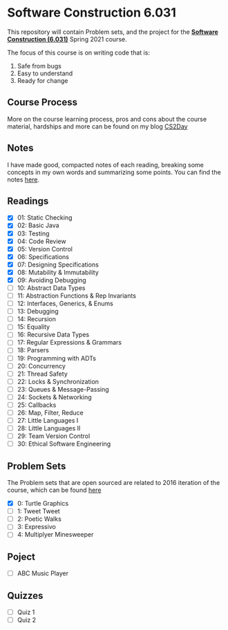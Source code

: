 # Software Construction 6.031

This repository will contain Problem sets, and the project for the **[Software Construction (6.031)](https://web.mit.edu/6.031/www/sp21/)** Spring 2021 course. 

The focus of this course is on writing code that is:
1. Safe from bugs
2. Easy to understand
3. Ready for change

## Course Process

More on the course learning process, pros and cons about the course material, hardships and more can be found on my blog [CS2Day](https://hshs-dev.github.io/cs2day/)

## Notes

I have made good, compacted notes of each reading, breaking some concepts in my own words and summarizing some points. You can find the notes [here](https://github.com/HsHs-dev/MIT-Software-Construction-6.031/blob/main/NOTES.md).

## Readings

- [x] 01: Static Checking
- [x] 02: Basic Java
- [x] 03: Testing
- [x] 04: Code Review
- [x] 05: Version Control
- [x] 06: Specifications
- [x] 07: Designing Specifications
- [x] 08: Mutability & Immutability
- [x] 09: Avoiding Debugging
- [ ] 10: Abstract Data Types
- [ ] 11: Abstraction Functions & Rep Invariants
- [ ] 12: Interfaces, Generics, & Enums
- [ ] 13: Debugging
- [ ] 14: Recursion
- [ ] 15: Equality
- [ ] 16: Recursive Data Types
- [ ] 17: Regular Expressions & Grammars
- [ ] 18: Parsers
- [ ] 19: Programming with ADTs
- [ ] 20: Concurrency
- [ ] 21: Thread Safety
- [ ] 22: Locks & Synchronization
- [ ] 23: Queues & Message-Passing
- [ ] 24: Sockets & Networking
- [ ] 25: Callbacks
- [ ] 26: Map, Filter, Reduce
- [ ] 27: Little Languages I
- [ ] 28: Little Languages II
- [ ] 29: Team Version Control
- [ ] 30: Ethical Software Engineering

## Problem Sets

The Problem sets that are open sourced are related to 2016 iteration of the course, which can be found [here](https://ocw.mit.edu/courses/6-005-software-construction-spring-2016/pages/problem-sets/)

- [x] 0: Turtle Graphics
- [ ] 1: Tweet Tweet
- [ ] 2: Poetic Walks
- [ ] 3: Expressivo
- [ ] 4: Multiplyer Minesweeper

## Poject

- [ ] ABC Music Player

## Quizzes

- [ ] Quiz 1
- [ ] Quiz 2
